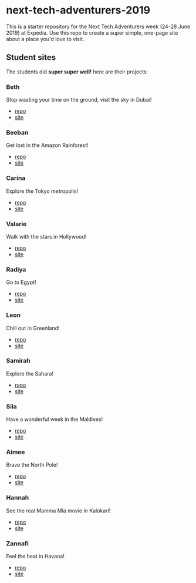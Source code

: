 # next-tech-adventurers-2019

This is a starter repository for the Next Tech Adventurers week (24-28 June 2019) at Expedia. Use this repo to create a super simple, one-page site about a place you'd love to visit.

## Student sites

The students did **super super well!** here are their projects:

### Beth

Stop wasting your time on the ground, visit the sky in Dubai!

- [repo](https://github.com/BethlehemDaniel1/ExperienceDubai)
- [site](https://bethlehemdaniel1.github.io/ExperienceDubai/)

### Beeban

Get lost in the Amazon Rainforest!

- [repo](https://github.com/beebanjp/Barcelona)
- [site](https://beebanjp.github.io/Barcelona/)

### Carina

Explore the Tokyo metropolis!

- [repo](https://github.com/starrycarina/tokyo-experience)
- [site](https://starrycarina.github.io/tokyo-experience/)

### Valarie

Walk with the stars in Hollywood!

- [repo](https://github.com/ValerieMitala/visitHollywood)
- [site](https://valeriemitala.github.io/visitHollywood/)

### Radiya

Go to Egypt!

- [repo](https://github.com/radiyaKamal/Egypt-experience)
- [site](https://radiyakamal.github.io/Egypt-experience/)

### Leon

Chill out in Greenland!

- [repo](https://github.com/LeonBaker02/Greenland)
- [site](https://leonbaker02.github.io/Greenland/)

### Samirah

Explore the Sahara!

- [repo](https://github.com/samirah-fidaus/sahara-desert-experience)
- [site](https://samirah-fidaus.github.io/sahara-desert-experience/)

### Sila

Have a wonderful week in the Maldives!

- [repo](https://github.com/silakaradal/Maldives)
- [site](https://silakaradal.github.io/Maldives/)


### Aimee

Brave the North Pole!

- [repo](https://github.com/aimeeasiarose/aimee-north-pole)
- [site](https://aimeeasiarose.github.io/aimee-north-pole/)

### Hannah

See the real Mamma Mia movie in Kalokari!

- [repo](https://github.com/hannahg31/kalokairi-experience)
- [site](https://hannahg31.github.io/kalokairi-experience/)

### Zannafi

Feel the heat in Havana!

- [repo](https://github.com/zannafi/Havana)
- [site](https://zannafi.github.io/Havana/)
